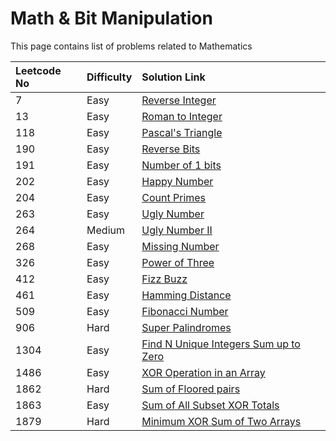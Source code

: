 # Math & Bit Manipulation

This page contains list of problems related to Mathematics

| Leetcode No | Difficulty | Solution Link |
| :--- | :--- | :--- |
| 7 | Easy | [Reverse Integer](leetcode-easy/leetcode-7-reverse-integer.md) |
| 13 | Easy | [Roman to Integer](leetcode-easy/leetcode-13-roman-to-integer.md) |
| 118 | Easy | [Pascal's Triangle](leetcode-easy/leetcode-118-pascals-triangle.md) |
| 190 | Easy | [Reverse Bits](leetcode-easy/leetcode-190-reverse-bits.md) |
| 191 | Easy | [Number of 1 bits](leetcode-easy/leetcode-191-number-of-1-bits.md) |
| 202 | Easy | [Happy Number](leetcode-easy/leetcode-202-happy-number.md) |
| 204 | Easy | [Count Primes](leetcode-easy/leetcode-204-count-primes.md) |
| 263 | Easy | [Ugly Number](leetcode-easy/leetcode-204-count-primes.md) |
| 264 | Medium | [Ugly Number II](leetcode-medium/leetcode-264-ugly-number-ii.md) |
| 268 | Easy | [Missing Number](leetcode-easy/leetcode-268-missing-number.md) |
| 326 | Easy | [Power of Three](leetcode-easy/leetcode-326-power-of-three.md) |
| 412 | Easy | [Fizz Buzz](leetcode-easy/leetcode-412-fizz-buzz.md) |
| 461 | Easy | [Hamming Distance](leetcode-easy/leetcode-461-hamming-distance.md) |
| 509 | Easy | [Fibonacci Number](leetcode-easy/leetcode-509-fibonacci-number.md) |
| 906 | Hard | [Super Palindromes](leetcode-hard/leetcode-906-super-palindromes.md) |
| 1304 | Easy | [Find N Unique Integers Sum up to Zero](leetcode-easy/leetcode-1304-find-n-unique-integers-sum-up-to-zero.md) |
| 1486 | Easy | [XOR Operation in an Array](leetcode-easy/leetcode-1486-xor-operation-in-an-array.md) |
| 1862 | Hard | [Sum of Floored pairs](leetcode-hard/leetcode-1862-sum-of-floored-pairs.md) |
| 1863 | Easy | [Sum of All Subset XOR Totals](leetcode-easy/leetcode-1863-sum-of-all-subset-xor-totals.md) |
| 1879 | Hard | [Minimum XOR Sum of Two Arrays](leetcode-hard/leetcode-1879-minimum-xor-sum-of-two-arrays.md) |





